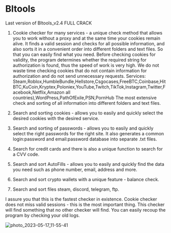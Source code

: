 # Bltools
Last version of Bltools_v2.4 FULL CRACK 

1. Cookie checker for many services - a unique check method that allows you to work without a proxy and at the same time your cookies remain alive. It finds a valid session and checks for all possible information, and also sorts it in a convenient order into different folders and text files. So that you can easily find what you need. Before checking cookies for validity, the program determines whether the required string for authorization is found, thus the speed of work is very high. We do not waste time checking cookies that do not contain information for authorization and do not send unnecessary requests.
Services: Steam,Roblox,HumbleBundle,Hellstore,Csgocases,FreeBTC,Coinbase,HitBTC,KuCoin,Kryptex,Poloniex,YouTube,Twitch,TikTok,Instagram,Twitter,Facebook,Netflix,Amazon all countries),WordPress,PathOfExile,PSN,PornHub
The most extensive check and sorting of all information into different folders and text files.

2. Search and sorting cookies - allows you to easily and quickly select the desired cookies with the desired service.

3. Search and sorting of passwords - allows you to easily and quickly select the right passwords for the right site. It also generates a common login:password and email:password database into separate .txt files.

4. Search for credit cards and there is also a unique function to search for a CVV code.

5. Search and sort AutoFills - allows you to easily and quickly find the data you need such as phone number, email, address and more.

6. Search and sort crypto wallets with a unique feature - balance check.

7. Search and sort files steam, discord, telegram, ftp.


I assure you that this is the fastest checker in existence.
Cookie checker does not miss valid sessions - this is the most important thing.
This checker will find something that no other checker will find.
You can easily recoup the program by checking your old logs.

![photo_2023-05-17_11-55-41](https://github.com/CracksSoftware/Bltools/assets/135487070/c8f80b69-7d4e-48dc-9379-12a453209bd0)
